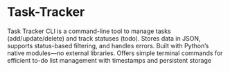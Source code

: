# Task-Tracker
Task Tracker CLI is a command-line tool to manage tasks (add/update/delete) and track statuses (todo). Stores data in JSON, supports status-based filtering, and handles errors. Built with Python’s native modules—no external libraries. Offers simple terminal commands for efficient to-do list management with timestamps and persistent storage
